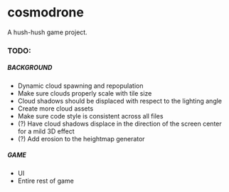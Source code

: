 # cosmodrone
A hush-hush game project.

### TODO:

##### BACKGROUND
* Dynamic cloud spawning and repopulation
* Make sure clouds properly scale with tile size
* Cloud shadows should be displaced with respect to the lighting angle
* Create more cloud assets
* Make sure code style is consistent across all files
* (?) Have cloud shadows displace in the direction of the screen center for a mild 3D effect
* (?) Add erosion to the heightmap generator

##### GAME
* UI
* Entire rest of game